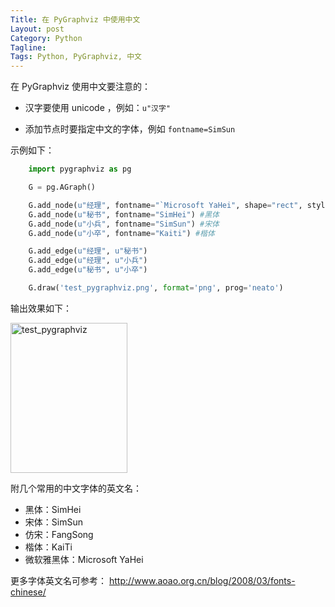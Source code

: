 ```yaml
---
Title: 在 PyGraphviz 中使用中文
Layout: post
Category: Python
Tagline: 
Tags: Python, PyGraphviz, 中文
---
```


在 PyGraphviz 使用中文要注意的：

* 汉字要使用 unicode ，例如：`u"汉字"`

* 添加节点时要指定中文的字体，例如 `fontname=SimSun`

示例如下：

```python
    import pygraphviz as pg

    G = pg.AGraph()

    G.add_node(u"经理", fontname="`Microsoft YaHei", shape="rect", style="rounded", fontsize=18) #雅黑
    G.add_node(u"秘书", fontname="SimHei") #黑体
    G.add_node(u"小兵", fontname="SimSun") #宋体
    G.add_node(u"小卒", fontname="Kaiti") #楷体

    G.add_edge(u"经理", u"秘书")
    G.add_edge(u"经理", u"小兵")
    G.add_edge(u"秘书", u"小卒")

    G.draw('test_pygraphviz.png', format='png', prog='neato')
```

输出效果如下：

<img src="http://farm9.staticflickr.com/8486/8283114699_a3c32a6287_m.jpg" width="187" height="240" alt="test_pygraphviz">

附几个常用的中文字体的英文名：

* 黑体：SimHei
* 宋体：SimSun
* 仿宋：FangSong
* 楷体：KaiTi
* 微软雅黑体：Microsoft YaHei

更多字体英文名可参考： <http://www.aoao.org.cn/blog/2008/03/fonts-chinese/>



